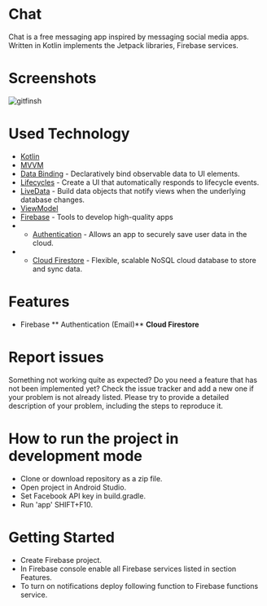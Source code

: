 # Chat
Chat is a free messaging app inspired by messaging social media apps.
Written in Kotlin implements the Jetpack libraries, Firebase services.
# Screenshots
![gitfinsh](https://user-images.githubusercontent.com/86564639/161867364-9dad6d10-c55e-453a-be4f-7bbc473d45fd.png)
# Used Technology
* [Kotlin](https://kotlinlang.org/) 
* [MVVM](https://developer.android.com/jetpack/guide)
* [Data Binding](https://developer.android.com/topic/libraries/data-binding/) -  Declaratively bind observable data to UI elements.
* [Lifecycles](https://developer.android.com/topic/libraries/architecture/lifecycle)  - Create a UI that automatically responds to lifecycle events.
* [LiveData](https://developer.android.com/topic/libraries/architecture/livedata) - Build data objects that notify views when the underlying database changes.
* [ViewModel ](https://developer.android.com/topic/libraries/architecture/viewmodel) 
* [Firebase](https://firebase.google.com/docs) - Tools to develop high-quality apps
* *  [Authentication](https://firebase.google.com/docs) - Allows an app to securely save user data in the cloud.
* *  [Cloud Firestore](https://firebase.google.com/docs/firestore) - Flexible, scalable NoSQL cloud database to store and sync data.
# Features
* Firebase
 ** Authentication (Email)**
  **Cloud Firestore**
# Report issues
Something not working quite as expected? Do you need a feature that has not been implemented yet? Check the issue tracker and add a new one if your problem is not already listed. Please try to provide a detailed description of your problem, including the steps to reproduce it.
# How to run the project in development mode
* Clone or download repository as a zip file.
* Open project in Android Studio.
* Set Facebook API key in build.gradle.
* Run 'app' SHIFT+F10.
# Getting Started
* Create Firebase project.
* In Firebase console enable all Firebase services listed in section Features.
* To turn on notifications deploy following function to Firebase functions service.

